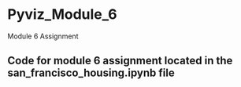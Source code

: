 # Pyviz_Module_6
Module 6 Assignment
## Code for module 6 assignment located in the san_francisco_housing.ipynb file
